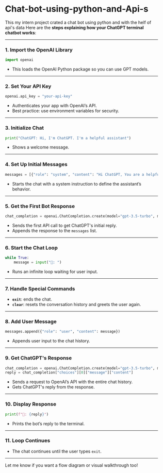 # Chat-bot-using-python-and-Api-s
This my intern project crated a chat bot using python and with the helf of api's data
Here are the **steps explaining how your ChatGPT terminal chatbot works**:

---

### **1. Import the OpenAI Library**
```python
import openai
```
- This loads the OpenAI Python package so you can use GPT models.

---

### **2. Set Your API Key**
```python
openai.api_key = "your-api-key"
```
- Authenticates your app with OpenAI’s API.  
- Best practice: use environment variables for security.

---

### **3. Initialize Chat**
```python
print("ChatGPT: Hi, I'm ChatGPT. I'm a helpful assistant")
```
- Shows a welcome message.

---

### **4. Set Up Initial Messages**
```python
messages = [{"role": "system", "content": "Hi ChatGPT, You are a helpful assistant!"}]
```
- Starts the chat with a system instruction to define the assistant’s behavior.

---

### **5. Get the First Bot Response**
```python
chat_completion = openai.ChatCompletion.create(model="gpt-3.5-turbo", messages=messages)
```
- Sends the first API call to get ChatGPT's initial reply.
- Appends the response to the `messages` list.

---

### **6. Start the Chat Loop**
```python
while True:
    message = input("👤: ")
```
- Runs an infinite loop waiting for user input.

---

### **7. Handle Special Commands**

- **`exit`**: ends the chat.
- **`clear`**: resets the conversation history and greets the user again.

---

### **8. Add User Message**
```python
messages.append({"role": "user", "content": message})
```
- Appends user input to the chat history.

---

### **9. Get ChatGPT's Response**
```python
chat_completion = openai.ChatCompletion.create(model="gpt-3.5-turbo", messages=messages)
reply = chat_completion["choices"][0]["message"]["content"]
```
- Sends a request to OpenAI’s API with the entire chat history.
- Gets ChatGPT's reply from the response.

---

### **10. Display Response**
```python
print(f"🤖: {reply}")
```
- Prints the bot’s reply to the terminal.

---

### **11. Loop Continues**
- The chat continues until the user types `exit`.

---

Let me know if you want a flow diagram or visual walkthrough too!
